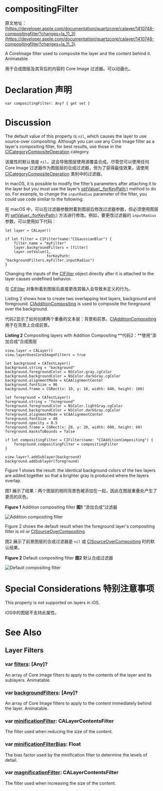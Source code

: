 # compositingFilter

原文地址：[https://developer.apple.com/documentation/quartzcore/calayer/1410748-compositingfilter?changes=la_11_3](https://developer.apple.com/documentation/quartzcore/calayer/1410748-compositingfilter?changes=la_11_3)

A CoreImage filter used to composite the layer and the content behind it. Animatable.

用于合成图层及其背后的内容的 Core Image 过滤器。可以动画化。

# Declaration 声明

`var compositingFilter: Any? { get set }`

# Discussion

The default value of this property is `nil`, which causes the layer to use source-over compositing. Although you can use any Core Image filter as a layer's compositing filter, for best results, use those in the [CICategoryCompositeOperation](https://developer.apple.com/library/archive/documentation/GraphicsImaging/Reference/CoreImageFilterReference/index.html#//apple_ref/doc/uid/TP30000136-SW71) category.

该属性的默认值是 `nil`，这会导致图层使用源覆盖合成。尽管您可以使用任何 Core Image 过滤器作为图层层的合成过滤器，但为了获得最佳效果，请使用  [CICategoryCompositeOperation](https://developer.apple.com/library/archive/documentation/GraphicsImaging/Reference/CoreImageFilterReference/index.html#//apple_ref/doc/uid/TP30000136-SW71) 类别中的过滤器。

In macOS, it is possible to modify the filter’s parameters after attaching it to the layer but you must use the layer’s [setValue(_:forKeyPath:)](https://developer.apple.com/documentation/objectivec/nsobject/1418139-setvalue?changes=la_11_3)  method to do so. For example, to change the `inputRadius` parameter of the filter, you could use code similar to the following:

在 macOS 中，可以在过滤器参数附着到图层后修改过滤器参数，但必须使用图层的 [setValue(_:forKeyPath:)](https://developer.apple.com/documentation/objectivec/nsobject/1418139-setvalue?changes=la_11_3) 方法进行修改。例如，要更改过滤器的 `inputRadius` 参数，可以使用如下代码：

```
let layer = CALayer()
         
if let filter = CIFilter(name:"CIGaussianBlur") {
    filter.name = "myFilter"
    layer.backgroundFilters = [filter]
    layer.setValue(1,
                   forKeyPath: "backgroundFilters.myFilter.inputRadius")
}
```
Changing the inputs of the  [CIFilter](https://developer.apple.com/documentation/coreimage/cifilter?changes=la_11_3) object directly after it is attached to the layer causes undefined behavior.

在 [CIFilter](https://developer.apple.com/documentation/coreimage/cifilter?changes=la_11_3) 对象附着到图层后直接更改其输入会导致未定义的行为。

Listing 2 shows how to create two overlapping text layers, background and foreground. [CIAdditionCompositing](https://developer.apple.com/library/archive/documentation/GraphicsImaging/Reference/CoreImageFilterReference/index.html#//apple_ref/doc/filter/ci/CIAdditionCompositing) is used to composite the foreground over the background.

代码2显示了如何创建两个重叠的文本层：背景和前景。[CIAdditionCompositing](https://developer.apple.com/library/archive/documentation/GraphicsImaging/Reference/CoreImageFilterReference/index.html#//apple_ref/doc/filter/ci/CIAdditionCompositing) 用于在背景上合成前景。

**Listing 2** Compositing layers with Addition Compositing **代码2：**使用“添加合成”合成图层

```
view.layer = CALayer()
view.layerUsesCoreImageFilters = true
     
let background = CATextLayer()
background.string = "background"
background.foregroundColor = NSColor.gray.cgColor
background.backgroundColor = NSColor.darkGray.cgColor
background.alignmentMode = kCAAlignmentCenter
background.fontSize = 96
background.frame = CGRect(x: 10, y: 10, width: 640, height: 160)
     
let foreground = CATextLayer()
foreground.string = "foreground"
foreground.foregroundColor = NSColor.lightGray.cgColor
foreground.backgroundColor = NSColor.darkGray.cgColor
foreground.alignmentMode = kCAAlignmentCenter
foreground.fontSize = 48
foreground.opacity = 0.5
foreground.frame = CGRect(x: 20, y: 20, width: 600, height: 60)
foreground.masksToBounds = false
     
if let compositingFilter = CIFilter(name: "CIAdditionCompositing") {
    foreground.compositingFilter = compositingFilter
}
     
view.layer?.addSublayer(background)
background.addSublayer(foreground)
```

Figure 1 shows the result: the identical background colors of the two layers are added together so that a brighter gray is produced where the layers overlap.

图1 展示了结果：两个图层的相同背景色被添加在一起，因此在图层重叠处产生了更亮的灰色。

**Figure 1** Addition compositing filter **图1** “添加合成”过滤器

![Addition compositing filter](https://docs-assets.developer.apple.com/published/999cb9071c/e9632734-c82a-498c-873d-f1553ddae959.png)

Figure 2 shows the default result when the foreground layer's compositing filter is nil or [CISourceOverCompositing](https://developer.apple.com/library/archive/documentation/GraphicsImaging/Reference/CoreImageFilterReference/index.html#//apple_ref/doc/filter/ci/CISourceOverCompositing).

图2 展示了前景图层的合成过滤器是 `nil` 或 [CISourceOverCompositing](https://developer.apple.com/library/archive/documentation/GraphicsImaging/Reference/CoreImageFilterReference/index.html#//apple_ref/doc/filter/ci/CISourceOverCompositing) 时的默认结果。

**Figure 2** Default compositing filter **图2** 默认合成过滤器

![Default compositing filter](https://docs-assets.developer.apple.com/published/999cb9071c/c2e6bdfa-902c-4747-bb14-f61475dc5713.png)



# Special Considerations 特别注意事项

This property is not supported on layers in iOS.

iOS中的图层不支持此属性。


# See Also

## Layer Filters

### var [filters](https://developer.apple.com/documentation/quartzcore/calayer/1410901-filters?changes=la_11_3): [Any]?

An array of Core Image filters to apply to the contents of the layer and its sublayers. Animatable.

### var [backgroundFilters](https://developer.apple.com/documentation/quartzcore/calayer/1410827-backgroundfilters?changes=la_11_3): [Any]?

An array of Core Image filters to apply to the content immediately behind the layer. Animatable.

### var [minificationFilter](https://developer.apple.com/documentation/quartzcore/calayer/1410898-minificationfilter?changes=la_11_3): CALayerContentsFilter

The filter used when reducing the size of the content.

### var [minificationFilterBias](https://developer.apple.com/documentation/quartzcore/calayer/1410775-minificationfilterbias?changes=la_11_3): Float

The bias factor used by the minification filter to determine the levels of detail.

### var [magnificationFilter](https://developer.apple.com/documentation/quartzcore/calayer/1410907-magnificationfilter?changes=la_11_3): CALayerContentsFilter
The filter used when increasing the size of the content.